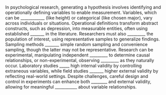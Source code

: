In psychological research, generating a hypothesis involves identifying and operationally defining variables to enable measurement. Variables, which can be ____________ (like height) or categorical (like chosen major), vary across individuals or situations. Operational definitions transform abstract constructs, such as depression, into measurable entities, often using established _______ in the literature. Researchers must also _________ the population of interest, using representative samples to generalize findings. Sampling methods _______ simple random sampling and convenience sampling, though the latter may not be representative. Research can be experimental, manipulating independent _________ to determine causal relationships, or non-experimental, observing _________ as they naturally occur. Laboratory studies _____ high internal validity by controlling extraneous variables, while field studies _______ higher external validity by reflecting real-world settings. Despite challenges, careful design and control in experiments can enhance both ________ and external validity, allowing for meaningful ___________ about variable relationships.